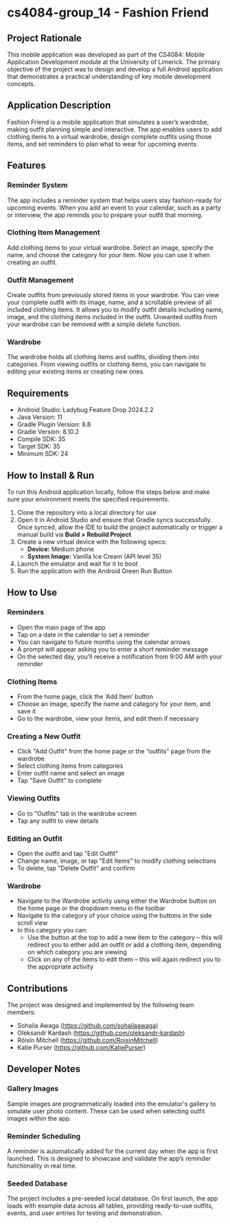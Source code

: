 # cs4084-group_14 - Fashion Friend

## Project Rationale

This mobile application was developed as part of the CS4084: Mobile Application Development module at the University of Limerick. The primary objective of the project was to design and develop a full Android application that demonstrates a practical understanding of key mobile development concepts.

## Application Description

Fashion Friend is a mobile application that simulates a user’s wardrobe, making outfit planning simple and interactive. The app enables users to add clothing items to a virtual wardrobe, design complete outfits using those items, and set reminders to plan what to wear for upcoming events.

## Features

### Reminder System

The app includes a reminder system that helps users stay fashion-ready for upcoming events. When you add an event to your calendar, such as a party or interview, the app reminds you to prepare your outfit that morning.

### Clothing Item Management

Add clothing items to your virtual wardrobe. Select an image, specify the name, and choose the category for your item. Now you can use it when creating an outfit.

### Outfit Management

Create outfits from previously stored items in your wardrobe. You can view your complete outfit with its image, name, and a scrollable preview of all included clothing items. It allows you to modify outfit details including name, image, and the clothing items included in the outfit. Unwanted outfits from your wardrobe can be removed with a simple delete function.

### Wardrobe

The wardrobe holds all clothing items and outfits, dividing them into categories. From viewing outfits or clothing items, you can navigate to editing your existing items or creating new ones.

## Requirements

- Android Studio: Ladybug Feature Drop 2024.2.2
- Java Version: 11
- Gradle Plugin Version: 8.8
- Gradle Version: 8.10.2
- Compile SDK: 35
- Target SDK: 35
- Minimum SDK: 24

## How to Install & Run

To run this Android application locally, follow the steps below and make sure your environment meets the specified requirements.

1. Clone the repository into a local directory for use
2. Open it in Android Studio and ensure that Gradle syncs successfully. Once synced, allow the IDE to build the project automatically or trigger a manual build via **Build > Rebuild Project**
3. Create a new virtual device with the following specs:
   - **Device:** Medium phone
   - **System Image:** Vanilla Ice Cream (API level 35)
4. Launch the emulator and wait for it to boot
5. Run the application with the Android Green Run Button

## How to Use

### Reminders

- Open the main page of the app
- Tap on a date in the calendar to set a reminder
- You can navigate to future months using the calendar arrows
- A prompt will appear asking you to enter a short reminder message
- On the selected day, you’ll receive a notification from 9:00 AM with your reminder

### Clothing Items

- From the home page, click the ‘Add Item’ button
- Choose an image, specify the name and category for your item, and save it
- Go to the wardrobe, view your items, and edit them if necessary

### Creating a New Outfit

- Click "Add Outfit" from the home page or the “outfits” page from the wardrobe
- Select clothing items from categories
- Enter outfit name and select an image
- Tap "Save Outfit" to complete

### Viewing Outfits

- Go to "Outfits" tab in the wardrobe screen
- Tap any outfit to view details

### Editing an Outfit

- Open the outfit and tap "Edit Outfit"
- Change name, image, or tap "Edit Items" to modify clothing selections
- To delete, tap "Delete Outfit" and confirm

### Wardrobe

- Navigate to the Wardrobe activity using either the Wardrobe button on the home page or the dropdown menu in the toolbar
- Navigate to the category of your choice using the buttons in the side scroll view
- In this category you can:
  - Use the button at the top to add a new item to the category – this will redirect you to either add an outfit or add a clothing item, depending on which category you are viewing
  - Click on any of the items to edit them – this will again redirect you to the appropriate activity

## Contributions

The project was designed and implemented by the following team members:

- Sohaila Awaga (https://github.com/sohailaawaga)
- Oleksandr Kardash (https://github.com/oleksandr-kardash)
- Róisín Mitchell (https://github.com/RoisinMitchell)
- Katie Purser (https://github.com/KatiePurser)

## Developer Notes

### Gallery Images

Sample images are programmatically loaded into the emulator's gallery to simulate user photo content. These can be used when selecting outfit images within the app.

### Reminder Scheduling

A reminder is automatically added for the current day when the app is first launched. This is designed to showcase and validate the app’s reminder functionality in real time.

### Seeded Database

The project includes a pre-seeded local database. On first launch, the app loads with example data across all tables, providing ready-to-use outfits, events, and user entries for testing and demonstration.
